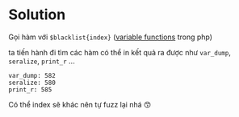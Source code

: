 # Solution


Gọi hàm với `$blacklist{index}` ([variable functions](https://www.php.net/manual/en/functions.variable-functions.php) trong php)

ta tiến hành đi tìm các hàm có thể in kết quả ra được như `var_dump`, `seralize`, `print_r` ...

```
var_dump: 582
seralize: 580
print_r: 585
```

Có thể index sẽ khác nên tự fuzz lại nhá 😙